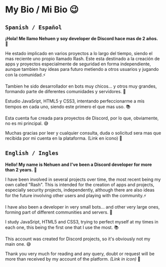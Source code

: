 # My Bio / Mi Bio 😉
## `Spanish / Español`
__¡Hola! Me llamo Nehuen y soy developer de Discord hace mas de 2 años.__ 🤖

He estado implicado en varios proyectos a lo largo del tiempo, siendo el mas reciente uno propio llamado Rash. Este esta destinado a la creación de apps y proyectos especialmente de seguridad en forma independiente, aunque tambien hay ideas para futuro metiendo a otros usuarios y jugando con la comunidad.⚡

Tambien he sido desarrollador en bots muy chicos... y otros muy grandes, formando parte de diferentes comunidades y servidores. 🚀

Estudio JavaSript, HTML5 y CSS3, intentando perfeccionarme a mis tiempos en cada uno, siendo este primero el que mas uso. 📚

Esta cuenta fue creada para proyectos de Discord, por lo que, obviamente, no es mi principal. 😅

Muchas gracias por leer y cualquier consulta, duda o solicitud sera mas que recibida por mi cuenta en la plataforma. (Link en icono) 🧩

## `English / Ingles`
__Hello! My name is Nehuen and I've been a Discord developer for more than 2 years.__ 🤖 

I have been involved in several projects over time, the most recent being my own called "Rash". This is intended for the creation of apps and projects, especially security projects, independently, although there are also ideas for the future involving other users and playing with the community.⚡

I have also been a developer in very small bots... and other very large ones, forming part of different communities and servers. 🚀

I study JavaSript, HTML5 and CSS3, trying to perfect myself at my times in each one, this being the first one that I use the most. 📚

This account was created for Discord projects, so it's obviously not my main one. 😅

Thank you very much for reading and any query, doubt or request will be more than received by my account of the platform. *(Link in icon)* 🧩

